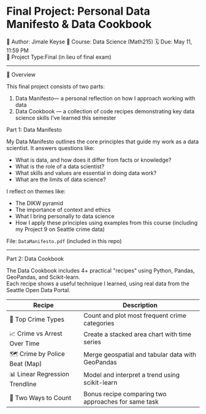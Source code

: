 # Final Project: Personal Data Manifesto & Data Cookbook


👤 Author: Jimale Keyse 
📘 Course: Data Science (Math215)
🗓️ Due: May 11, 11:59 PM  
📂 Project Type:Final (in lieu of final exam)

---

📌 Overview

This final project consists of two parts:  
1. Data Manifesto— a personal reflection on how I approach working with data  
2. Data Cookbook — a collection of code recipes demonstrating key data science skills I've learned this semester



Part 1: Data Manifesto

My Data Manifesto outlines the core principles that guide my work as a data scientist. It answers questions like:
- What is data, and how does it differ from facts or knowledge?
- What is the role of a data scientist?
- What skills and values are essential in doing data work?
- What are the limits of data science?

I reflect on themes like:
- The DIKW pyramid  
- The importance of context and ethics  
- What I bring personally to data science  
- How I apply these principles using examples from this course (including my Project 9 on Seattle crime data)

File: `DataManifesto.pdf` (included in this repo)

---

Part 2: Data Cookbook

The Data Cookbook includes 4+ practical "recipes" using Python, Pandas, GeoPandas, and Scikit-learn.  
Each recipe shows a useful technique I learned, using real data from the Seattle Open Data Portal.

| Recipe | Description |
|--------|-------------|
| 🧮 Top Crime Types | Count and plot most frequent crime categories |
| 📈 Crime vs Arrest Over Time | Create a stacked area chart with time series |
| 🗺️ Crime by Police Beat (Map) | Merge geospatial and tabular data with GeoPandas |
| 📊 Linear Regression Trendline | Model and interpret a trend using scikit-learn |
| 🔁 Two Ways to Count | Bonus recipe comparing two approaches for same task |





